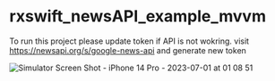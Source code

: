 # rxswift_newsAPI_example_mvvm

To run this project please update token if API is not wokring. 
visit https://newsapi.org/s/google-news-api and generate new token 

![Simulator Screen Shot - iPhone 14 Pro - 2023-07-01 at 01 08 51](https://github.com/pradeepkas/rxswift_newsAPI_example_mvvm/assets/17314355/d328392c-8aa7-426f-a48f-57c7326a5240)

